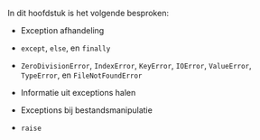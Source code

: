 In dit hoofdstuk is het volgende besproken:

-   Exception afhandeling

-   `except`, `else`, en `finally`

-   `ZeroDivisionError`, `IndexError`, `KeyError`, `IOError`,
    `ValueError`, `TypeError`, en `FileNotFoundError`

-   Informatie uit exceptions halen

-   Exceptions bij bestandsmanipulatie

-   `raise`

